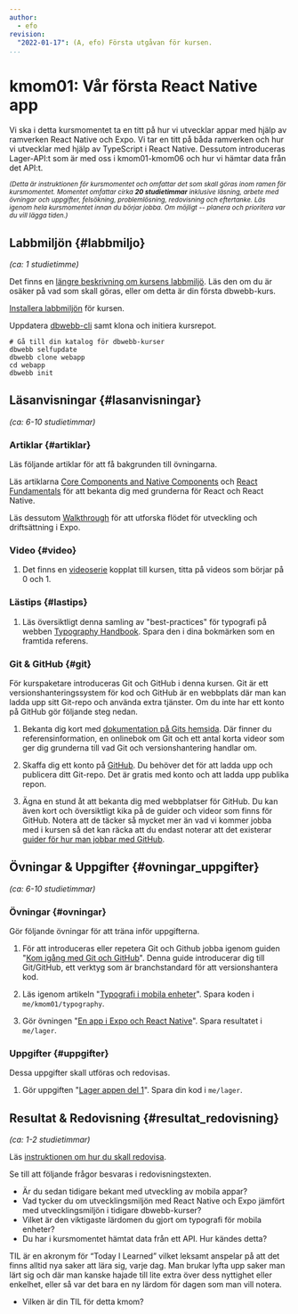 ```yaml
---
author:
  - efo
revision:
  "2022-01-17": (A, efo) Första utgåvan för kursen.
...
```

kmom01: Vår första React Native app
==================================

Vi ska i detta kursmomentet ta en titt på hur vi utvecklar appar med hjälp av ramverken React Native och Expo. Vi tar en titt på båda ramverken och hur vi utvecklar med hjälp av TypeScript i React Native. Dessutom introduceras Lager-API:t som är med oss i kmom01-kmom06 och hur vi hämtar data från det API:t.



<!--more-->



<small><i>(Detta är instruktionen för kursmomentet och omfattar det som skall göras inom ramen för kursmomentet. Momentet omfattar cirka **20 studietimmar** inklusive läsning, arbete med övningar och uppgifter, felsökning, problemlösning, redovisning och eftertanke. Läs igenom hela kursmomentet innan du börjar jobba. Om möjligt -- planera och prioritera var du vill lägga tiden.)</i></small>



Labbmiljön  {#labbmiljo}
---------------------------------

*(ca: 1 studietimme)*

Det finns en [längre beskrivning om kursens labbmiljö](./../installera-labbmiljo). Läs den om du är osäker på vad som skall göras, eller om detta är din första dbwebb-kurs.

[Installera labbmiljön](kurser/webapp-v4/labbmiljo) för kursen.

Uppdatera [dbwebb-cli](dbwebb-cli) samt klona och initiera kursrepot.

```text
# Gå till din katalog för dbwebb-kurser
dbwebb selfupdate
dbwebb clone webapp
cd webapp
dbwebb init
```



Läsanvisningar  {#lasanvisningar}
---------------------------------

*(ca: 6-10 studietimmar)*



### Artiklar {#artiklar}

Läs följande artiklar för att få bakgrunden till övningarna.

Läs artiklarna [Core Components and Native Components](https://reactnative.dev/docs/intro-react-native-components) och [React Fundamentals](https://reactnative.dev/docs/intro-react) för att bekanta dig med grunderna för React och React Native.

Läs dessutom [Walkthrough](https://docs.expo.dev/introduction/walkthrough/) för att utforska flödet för utveckling och driftsättning i Expo.



### Video  {#video}

1. Det finns en [videoserie](https://youtube.com/playlist?list=PLKtP9l5q3ce8Akmp6hSW78cDuHHNylpRG) kopplat till kursen, titta på videos som börjar på 0 och 1.



### Lästips {#lastips}

1. Läs översiktligt denna samling av "best-practices" för typografi på webben [Typography Handbook](http://typographyhandbook.com). Spara den i dina bokmärken som en framtida referens.



### Git & GitHub {#git}

För kurspaketare introduceras Git och GitHub i denna kursen. Git är ett versionshanteringssystem för kod och GitHub är en webbplats där man kan ladda upp sitt Git-repo och använda extra tjänster. Om du inte har ett konto på GitHub gör följande steg nedan.

1. Bekanta dig kort med [dokumentation på Gits hemsida](https://git-scm.com/doc). Där finner du referensinformation, en onlinebok om Git och ett antal korta videor som ger dig grunderna till vad Git och versionshantering handlar om.

1. Skaffa dig ett konto på [GitHub](https://github.com/). Du behöver det för att ladda upp och publicera ditt Git-repo. Det är gratis med konto och att ladda upp publika repon.

1. Ägna en stund åt att bekanta dig med webbplatser för GitHub. Du kan även kort och översiktligt kika på de guider och videor som finns för GitHub. Notera att de täcker så mycket mer än vad vi kommer jobba med i kursen så det kan räcka att du endast noterar att det existerar [guider för hur man jobbar med GitHub](https://guides.github.com/).



Övningar & Uppgifter  {#ovningar_uppgifter}
-------------------------------------------

*(ca: 6-10 studietimmar)*



### Övningar {#ovningar}

Gör följande övningar för att träna inför uppgifterna.

1. För att introduceras eller repetera Git och Github jobba igenom guiden "[Kom igång med Git och GitHub](guide/git)". Denna guide introducerar dig till Git/GitHub, ett verktyg som är branchstandard för att versionshantera kod.

1. Läs igenom artikeln "[Typografi i mobila enheter](kunskap/typografi-i-mobila-enheter)". Spara koden i `me/kmom01/typography`.

1. Gör övningen "[En app i Expo och React Native](kunskap/en-app-i-expo-och-react-native)". Spara resultatet i `me/lager`.



### Uppgifter {#uppgifter}

Dessa uppgifter skall utföras och redovisas.

1. Gör uppgiften "[Lager appen del 1](uppgift/lager-appen-del-1-v2)". Spara din kod i `me/lager`.



Resultat & Redovisning  {#resultat_redovisning}
-----------------------------------------------

*(ca: 1-2 studietimmar)*

Läs [instruktionen om hur du skall redovisa](./../redovisa).

Se till att följande frågor besvaras i redovisningstexten.

* Är du sedan tidigare bekant med utveckling av mobila appar?
* Vad tycker du om utvecklingsmiljön med React Native och Expo jämfört med utvecklingsmiljön i tidigare dbwebb-kurser?
* Vilket är den viktigaste lärdomen du gjort om typografi för mobila enheter?
* Du har i kursmomentet hämtat data från ett API. Hur kändes detta?

TIL är en akronym för “Today I Learned” vilket leksamt anspelar på att det finns alltid nya saker att lära sig, varje dag. Man brukar lyfta upp saker man lärt sig och där man kanske hajade till lite extra över dess nyttighet eller enkelhet, eller så var det bara en ny lärdom för dagen som man vill notera.

* Vilken är din TIL för detta kmom?
